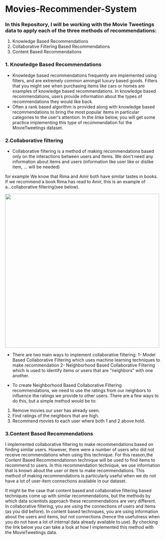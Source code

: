 # Movies-Recommender-System

### In this Repository, I will be working with the Movie Tweetings data to apply each of the three methods of recommendations:
1. Knowledge Based Recommendations 
2. Collaborative Filtering Based Recommendations 
3. Content Based Recommendations 


### 1. Knowledge Based Recommendations
* Knowledge based recommendations frequently are implemented using filters, and are extremely common amongst luxury based goods. Filters that you might see when purchasing items like cars or homes are examples of knowledge based recommendations. In knowledge based recommendations, users provide information about the types of recommendations they would like back.
* Often a rank based algorithm is provided along with knowledge based recommendations to bring the most popular items in particular categories to the user's attention. In the linke below, you will get some practice implementing this type of recommendation for the MovieTweetings dataset.

### 2.Collaborative filtering
* Collaborative filtering is a method of making recommendations based only on the interactions between users and items. We don't need any information about items and users (information like user like or dislike item, … will be needed)

for example We know that Rima and Amir both have similar tastes in books. If we recommend a book Rima has read to Amir, this is an example of a...collaborative filtering(see below).

<img src="https://user-images.githubusercontent.com/86850708/143606222-1c94b57c-f252-49d5-8bad-25e1aa2f9041.png" width="500" height="500" class="center">

* There are two main ways to implement collaborative filtering:
1- Model Based Collaborative Filtering which uses machine learning techniques to make recommendation
2- Neighborhood Based Collaborative Filtering which is used to identify items or users that are "neighbors" with one another.

* To create Neighborhood Based Collaborative Filtering recommendations, we need to use the ratings from our neighbors to influence the ratings we provide to other users. There are a few ways to do this, but a simple method would be to:

1. Remove movies our user has already seen. 
2. Find ratings of the neighbors that are high. 
3. Recommend movies to each user where both 1 and 2 above hold. 

### 3.Content Based Recommendations
I implemented collaborative filtering to make recommendations based on finding similar users. However, there were a number of users who did not receive recommendations when using this technique. For this reason,the Content Based Recommendationsn technique will be used to find items to recommend to users. In this recommendation technique, we use information that is known about the user or item to make recommendations. This method of making recommendations is particularly useful when we do not have a lot of user-item connections available in our dataset.

It might be the case that content based and collaborative filtering based techniques come up with similar recommendations, but the methods by which data scientists approach these recommendations are very different. In collaborative filtering, you are using the connections of users and items (as you did before). In content based techniques, you are using information about the users and items, but not connections (hence the usefulness when you do not have a lot of internal data already available to use). By checking the link below you can take a look at how I implemented this method with the MovieTweetings data.
